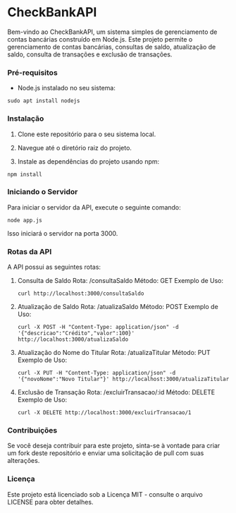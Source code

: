 # CheckBankAPI

Bem-vindo ao CheckBankAPI, um sistema simples de gerenciamento de contas bancárias construído em Node.js. Este projeto permite o gerenciamento de contas bancárias, consultas de saldo, atualização de saldo, consulta de transações e exclusão de transações.

### Pré-requisitos

- Node.js instalado no seu sistema:

```sudo apt install nodejs```

### Instalação

1. Clone este repositório para o seu sistema local.

2. Navegue até o diretório raiz do projeto.

3. Instale as dependências do projeto usando npm: 

```npm install```

### Iniciando o Servidor

Para iniciar o servidor da API, execute o seguinte comando:

```node app.js```

Isso iniciará o servidor na porta 3000.

### Rotas da API
A API possui as seguintes rotas:

1. Consulta de Saldo
    Rota: /consultaSaldo
    Método: GET
    Exemplo de Uso: 

    ```curl http://localhost:3000/consultaSaldo```

2. Atualização de Saldo
    Rota: /atualizaSaldo
    Método: POST
    Exemplo de Uso: 
    
    ```curl -X POST -H "Content-Type: application/json" -d '{"descricao":"Crédito","valor":100}' http://localhost:3000/atualizaSaldo```

3. Atualização do Nome do Titular
    Rota: /atualizaTitular
    Método: PUT
    Exemplo de Uso: 
    
    ```curl -X PUT -H "Content-Type: application/json" -d '{"novoNome":"Novo Titular"}' http://localhost:3000/atualizaTitular```

4. Exclusão de Transação
    Rota: /excluirTransacao/:id
    Método: DELETE
    Exemplo de Uso: 
    
    ```curl -X DELETE http://localhost:3000/excluirTransacao/1```

### Contribuições

Se você deseja contribuir para este projeto, sinta-se à vontade para criar um fork deste repositório e enviar uma solicitação de pull com suas alterações.

### Licença

Este projeto está licenciado sob a Licença MIT - consulte o arquivo LICENSE para obter detalhes.

